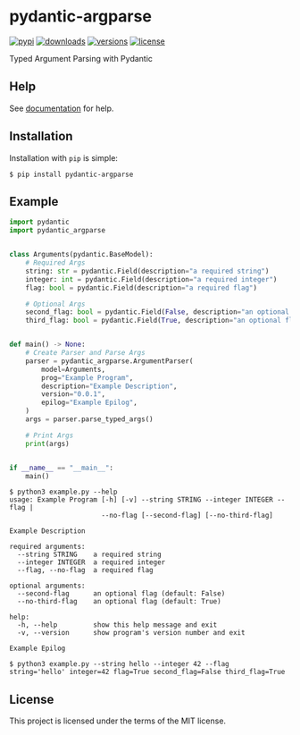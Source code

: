 # pydantic-argparse
[![pypi](https://img.shields.io/pypi/v/pydantic-argparse.svg)](https://pypi.python.org/pypi/pydantic-argparse)
[![downloads](https://pepy.tech/badge/pydantic-argparse)](https://pepy.tech/project/pydantic-argparse)
[![versions](https://img.shields.io/pypi/pyversions/pydantic-argparse.svg)](https://github.com/SupImDos/pydantic-argparse)
[![license](https://img.shields.io/github/license/SupImDos/pydantic-argparse.svg)](https://github.com/SupImDos/pydantic-argparse/blob/master/LICENSE)

Typed Argument Parsing with Pydantic

## Help
See [documentation](https://supimdos.github.io/pydantic-argparse/) for help.

## Installation
Installation with `pip` is simple:
```console
$ pip install pydantic-argparse
```

## Example
```py
import pydantic
import pydantic_argparse


class Arguments(pydantic.BaseModel):
    # Required Args
    string: str = pydantic.Field(description="a required string")
    integer: int = pydantic.Field(description="a required integer")
    flag: bool = pydantic.Field(description="a required flag")

    # Optional Args
    second_flag: bool = pydantic.Field(False, description="an optional flag")
    third_flag: bool = pydantic.Field(True, description="an optional flag")


def main() -> None:
    # Create Parser and Parse Args
    parser = pydantic_argparse.ArgumentParser(
        model=Arguments,
        prog="Example Program",
        description="Example Description",
        version="0.0.1",
        epilog="Example Epilog",
    )
    args = parser.parse_typed_args()

    # Print Args
    print(args)


if __name__ == "__main__":
    main()
```

```console
$ python3 example.py --help
usage: Example Program [-h] [-v] --string STRING --integer INTEGER --flag |
                       --no-flag [--second-flag] [--no-third-flag]

Example Description

required arguments:
  --string STRING    a required string
  --integer INTEGER  a required integer
  --flag, --no-flag  a required flag

optional arguments:
  --second-flag      an optional flag (default: False)
  --no-third-flag    an optional flag (default: True)

help:
  -h, --help         show this help message and exit
  -v, --version      show program's version number and exit

Example Epilog
```

```console
$ python3 example.py --string hello --integer 42 --flag
string='hello' integer=42 flag=True second_flag=False third_flag=True
```

## License
This project is licensed under the terms of the MIT license.
